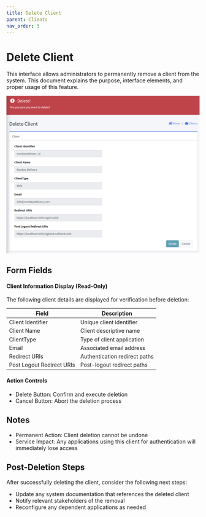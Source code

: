 ```yaml
---
title: Delete Client
parent: Clients
nav_order: 3
---
```


# Delete Client

This interface allows administrators to permanently remove a client from the system. This document explains the purpose, interface elements, and proper usage of this feature.

<img src="../images/AdminClientDelete.png" alt="Delete Client" width="800"/>

## Form Fields

#### Client Information Display (Read-Only)
The following client details are displayed for verification before deletion:

| Field | Description |
|-------|-------------|
| Client Identifier | Unique client identifier |
| Client Name | Client descriptive name |
| ClientType | Type of client application |
| Email | Associated email address |
| Redirect URIs | Authentication redirect paths |
| Post Logout Redirect URIs | Post-logout redirect paths |

#### Action Controls
- Delete Button: Confirm and execute deletion
- Cancel Button: Abort the deletion process

## Notes

- Permanent Action: Client deletion cannot be undone
- Service Impact: Any applications using this client for authentication will immediately lose access

## Post-Deletion Steps

After successfully deleting the client, consider the following next steps:
- Update any system documentation that references the deleted client
- Notify relevant stakeholders of the removal
- Reconfigure any dependent applications as needed
